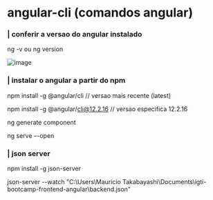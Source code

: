 # angular-cli (comandos angular)

### | conferir a versao do angular instalado
ng -v ou ng version

![image](https://github.com/mauritak/command-line-interface-CLI/assets/8314016/fca7fef0-7780-4512-9b8c-3cc9db759eb2)


### | instalar o angular a partir do npm
npm install -g @angular/cli // versao mais recente (latest)

npm install -g @angular/cli@12.2.16 // versao especifica 12.2.16


ng generate component <nomeComponente>

ng serve –-open

### | json server
npm install -g json-server

json-server --watch "C:\Users\Mauricio Takabayashi\Documents\igti-bootcamp-frontend-angular\backend.json"



